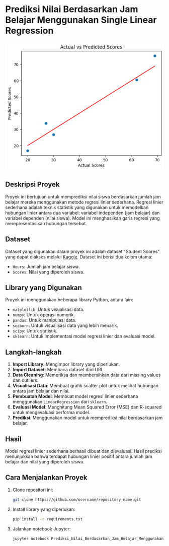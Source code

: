 # Prediksi Nilai Berdasarkan Jam Belajar Menggunakan Single Linear Regression

![Prediction Model](https://github.com/Markenji/-Prediksi-Nilai-Berdasarkan-Jam-Belajar-dengan-Single-Linear-Regression/blob/main/Image_SLR/gambar1.png)

## Deskripsi Proyek

Proyek ini bertujuan untuk memprediksi nilai siswa berdasarkan jumlah jam belajar mereka menggunakan metode regresi linier sederhana. Regresi linier sederhana adalah teknik statistik yang digunakan untuk memodelkan hubungan linier antara dua variabel: variabel independen (jam belajar) dan variabel dependen (nilai siswa). Model ini menghasilkan garis regresi yang merepresentasikan hubungan tersebut.

## Dataset

Dataset yang digunakan dalam proyek ini adalah dataset "Student Scores" yang dapat diakses melalui [Kaggle](https://www.kaggle.com/datasets/kamleshsam/student-scores/data). Dataset ini berisi dua kolom utama:
- `Hours`: Jumlah jam belajar siswa.
- `Scores`: Nilai yang diperoleh siswa.

## Library yang Digunakan

Proyek ini menggunakan beberapa library Python, antara lain:
- `matplotlib`: Untuk visualisasi data.
- `numpy`: Untuk operasi numerik.
- `pandas`: Untuk manipulasi data.
- `seaborn`: Untuk visualisasi data yang lebih menarik.
- `scipy`: Untuk statistik.
- `sklearn`: Untuk implementasi model regresi linier dan evaluasi model.

## Langkah-langkah

1. **Import Library**: Mengimpor library yang diperlukan.
2. **Import Dataset**: Membaca dataset dari URL.
3. **Data Cleaning**: Memeriksa dan membersihkan data dari missing values dan outliers.
4. **Visualisasi Data**: Membuat grafik scatter plot untuk melihat hubungan antara jam belajar dan nilai.
5. **Pembuatan Model**: Membuat model regresi linier sederhana menggunakan `LinearRegression` dari `sklearn`.
6. **Evaluasi Model**: Menghitung Mean Squared Error (MSE) dan R-squared untuk mengevaluasi performa model.
7. **Prediksi**: Menggunakan model untuk memprediksi nilai berdasarkan jam belajar.

## Hasil

Model regresi linier sederhana berhasil dibuat dan dievaluasi. Hasil prediksi menunjukkan bahwa terdapat hubungan linier positif antara jumlah jam belajar dan nilai yang diperoleh siswa.

## Cara Menjalankan Proyek

1. Clone repositori ini:
   ```bash
   git clone https://github.com/username/repository-name.git
2. Install library yang diperlukan:

    ```bash
    pip install -r requirements.txt
3. Jalankan notebook Jupyter:
   ```bash
   jupyter notebook Prediksi_Nilai_Berdasarkan_Jam_Belajar_Menggunakan_Single_Linear_Regression.ipynb

